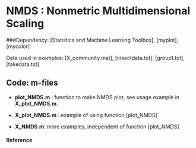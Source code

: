 # NMDS : Nonmetric Multidimensional Scaling

###Dependency:
	[Statistics and Machine Learning Toolbox],
    [myplot],
    [mycolor]

Data used in examples:
	[X_community.mat], [insectdata.txt], [group1.txt], [fakedata.txt]


## Code: m-files

* **plot\_NMDS.m** : function to make NMDS plot, see usage example in **X\_plot\_NMDS.m**.
      

* **X\_plot\_NMDS.m** : example of using function [plot_NMDS]

* **X\_NMDS.m**: more examples, independent of function [plot_NMDS]

#### Reference
  